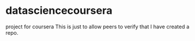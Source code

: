 # datasciencecoursera
project for coursera
This is just to allow peers to verify 
that I have created a repo.
